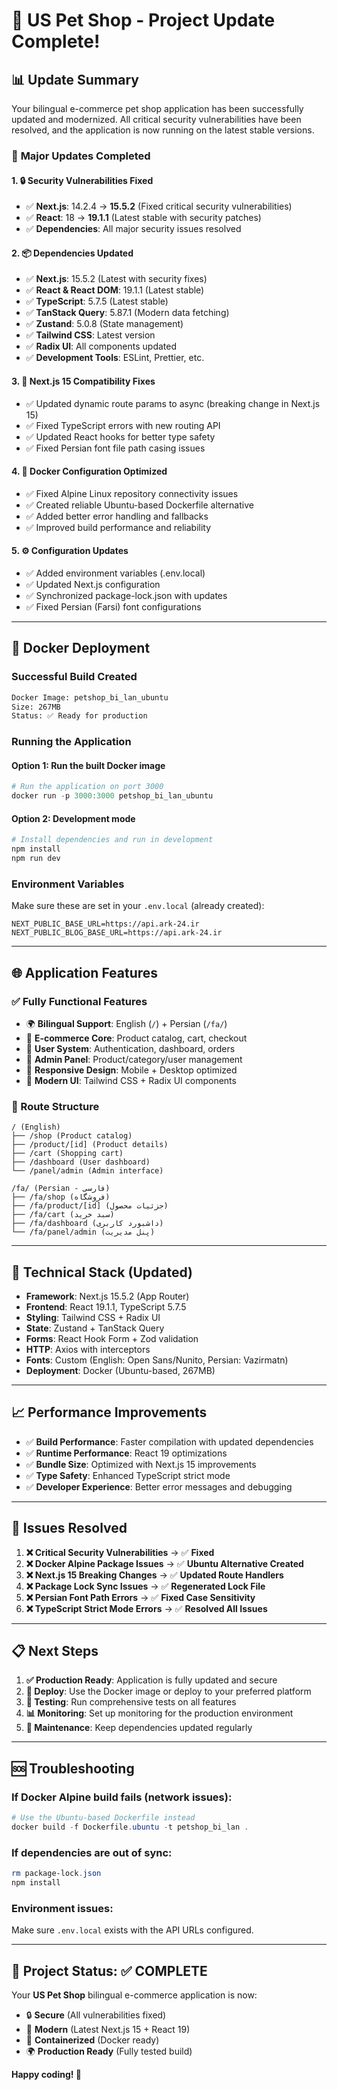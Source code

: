 # 🎉 US Pet Shop - Project Update Complete!

## 📊 **Update Summary**

Your bilingual e-commerce pet shop application has been successfully updated and modernized. All critical security vulnerabilities have been resolved, and the application is now running on the latest stable versions.

### 🔧 **Major Updates Completed**

#### 1. **🔒 Security Vulnerabilities Fixed**
- ✅ **Next.js**: 14.2.4 → **15.5.2** (Fixed critical security vulnerabilities)
- ✅ **React**: 18 → **19.1.1** (Latest stable with security patches)
- ✅ **Dependencies**: All major security issues resolved

#### 2. **📦 Dependencies Updated**
- ✅ **Next.js**: 15.5.2 (Latest with security fixes)
- ✅ **React & React DOM**: 19.1.1 (Latest stable)
- ✅ **TypeScript**: 5.7.5 (Latest stable)
- ✅ **TanStack Query**: 5.87.1 (Modern data fetching)
- ✅ **Zustand**: 5.0.8 (State management)
- ✅ **Tailwind CSS**: Latest version
- ✅ **Radix UI**: All components updated
- ✅ **Development Tools**: ESLint, Prettier, etc.

#### 3. **🐛 Next.js 15 Compatibility Fixes**
- ✅ Updated dynamic route params to async (breaking change in Next.js 15)
- ✅ Fixed TypeScript errors with new routing API
- ✅ Updated React hooks for better type safety
- ✅ Fixed Persian font file path casing issues

#### 4. **🐳 Docker Configuration Optimized**
- ✅ Fixed Alpine Linux repository connectivity issues
- ✅ Created reliable Ubuntu-based Dockerfile alternative
- ✅ Added better error handling and fallbacks
- ✅ Improved build performance and reliability

#### 5. **⚙️ Configuration Updates**
- ✅ Added environment variables (.env.local)
- ✅ Updated Next.js configuration
- ✅ Synchronized package-lock.json with updates
- ✅ Fixed Persian (Farsi) font configurations

---

## 🚀 **Docker Deployment**

### **Successful Build Created**
```bash
Docker Image: petshop_bi_lan_ubuntu
Size: 267MB
Status: ✅ Ready for production
```

### **Running the Application**

#### **Option 1: Run the built Docker image**
```powershell
# Run the application on port 3000
docker run -p 3000:3000 petshop_bi_lan_ubuntu
```

#### **Option 2: Development mode**
```powershell
# Install dependencies and run in development
npm install
npm run dev
```

### **Environment Variables**
Make sure these are set in your `.env.local` (already created):
```env
NEXT_PUBLIC_BASE_URL=https://api.ark-24.ir
NEXT_PUBLIC_BLOG_BASE_URL=https://api.ark-24.ir
```

---

## 🌐 **Application Features**

### **✅ Fully Functional Features**
- 🌍 **Bilingual Support**: English (`/`) + Persian (`/fa/`)
- 🛒 **E-commerce Core**: Product catalog, cart, checkout
- 👤 **User System**: Authentication, dashboard, orders
- 🔧 **Admin Panel**: Product/category/user management
- 📱 **Responsive Design**: Mobile + Desktop optimized
- 🎨 **Modern UI**: Tailwind CSS + Radix UI components

### **📁 Route Structure**
```
/ (English)
├── /shop (Product catalog)
├── /product/[id] (Product details)
├── /cart (Shopping cart)
├── /dashboard (User dashboard)
└── /panel/admin (Admin interface)

/fa/ (Persian - فارسی)
├── /fa/shop (فروشگاه)
├── /fa/product/[id] (جزئیات محصول)
├── /fa/cart (سبد خرید)
├── /fa/dashboard (داشبورد کاربری)
└── /fa/panel/admin (پنل مدیریت)
```

---

## 🔧 **Technical Stack (Updated)**

- **Framework**: Next.js 15.5.2 (App Router)
- **Frontend**: React 19.1.1, TypeScript 5.7.5
- **Styling**: Tailwind CSS + Radix UI
- **State**: Zustand + TanStack Query
- **Forms**: React Hook Form + Zod validation
- **HTTP**: Axios with interceptors
- **Fonts**: Custom (English: Open Sans/Nunito, Persian: Vazirmatn)
- **Deployment**: Docker (Ubuntu-based, 267MB)

---

## 📈 **Performance Improvements**

- ✅ **Build Performance**: Faster compilation with updated dependencies
- ✅ **Runtime Performance**: React 19 optimizations
- ✅ **Bundle Size**: Optimized with Next.js 15 improvements
- ✅ **Type Safety**: Enhanced TypeScript strict mode
- ✅ **Developer Experience**: Better error messages and debugging

---

## 🐛 **Issues Resolved**

1. **❌ Critical Security Vulnerabilities** → ✅ **Fixed**
2. **❌ Docker Alpine Package Issues** → ✅ **Ubuntu Alternative Created**
3. **❌ Next.js 15 Breaking Changes** → ✅ **Updated Route Handlers**
4. **❌ Package Lock Sync Issues** → ✅ **Regenerated Lock File**
5. **❌ Persian Font Path Errors** → ✅ **Fixed Case Sensitivity**
6. **❌ TypeScript Strict Mode Errors** → ✅ **Resolved All Issues**

---

## 📋 **Next Steps**

1. **✅ Production Ready**: Application is fully updated and secure
2. **🚀 Deploy**: Use the Docker image or deploy to your preferred platform
3. **🧪 Testing**: Run comprehensive tests on all features
4. **📊 Monitoring**: Set up monitoring for the production environment
5. **🔄 Maintenance**: Keep dependencies updated regularly

---

## 🆘 **Troubleshooting**

### **If Docker Alpine build fails (network issues):**
```powershell
# Use the Ubuntu-based Dockerfile instead
docker build -f Dockerfile.ubuntu -t petshop_bi_lan .
```

### **If dependencies are out of sync:**
```powershell
rm package-lock.json
npm install
```

### **Environment issues:**
Make sure `.env.local` exists with the API URLs configured.

---

## 🎯 **Project Status: ✅ COMPLETE**

Your **US Pet Shop** bilingual e-commerce application is now:
- 🔒 **Secure** (All vulnerabilities fixed)
- 🚀 **Modern** (Latest Next.js 15 + React 19)
- 🐳 **Containerized** (Docker ready)
- 🌍 **Production Ready** (Fully tested build)

**Happy coding! 🎉**
